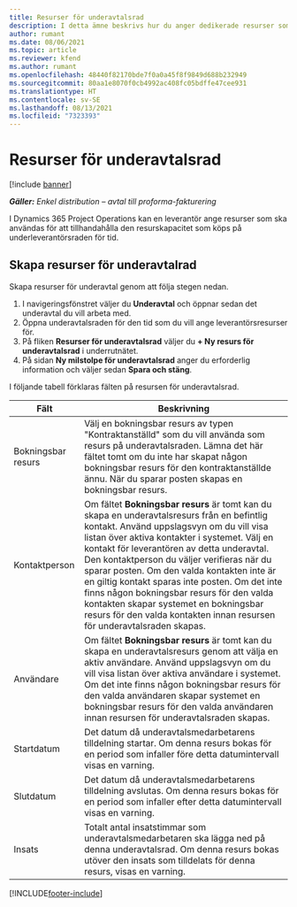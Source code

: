 ```yaml
---
title: Resurser för underavtalsrad
description: I detta ämne beskrivs hur du anger dedikerade resurser som tillhandahålls av leverantören för en viss underleverantörsrad för tid.
author: rumant
ms.date: 08/06/2021
ms.topic: article
ms.reviewer: kfend
ms.author: rumant
ms.openlocfilehash: 48440f82170bde7f0a0a45f8f9849d688b232949
ms.sourcegitcommit: 80aa1e8070f0cb4992ac408fc05bdffe47cee931
ms.translationtype: HT
ms.contentlocale: sv-SE
ms.lasthandoff: 08/13/2021
ms.locfileid: "7323393"
---
```

# <a name="subcontract-line-resources"></a>Resurser för underavtalsrad

[!include [banner](../../includes/dataverse-preview.md)]

_**Gäller:** Enkel distribution – avtal till proforma-fakturering_

I Dynamics 365 Project Operations kan en leverantör ange resurser som ska användas för att tillhandahålla den resurskapacitet som köps på underleverantörsraden för tid.

## <a name="create-subcontract-line-resources"></a>Skapa resurser för underavtalrad

Skapa resurser för underavtal genom att följa stegen nedan.

1. I navigeringsfönstret väljer du **Underavtal** och öppnar sedan det underavtal du vill arbeta med.
2. Öppna underavtalsraden för den tid som du vill ange leverantörsresurser för.
3. På fliken **Resurser för underavtalsrad** väljer du **+ Ny resurs för underavtalsrad** i underrutnätet.
4. På sidan **Ny milstolpe för underavtalsrad** anger du erforderlig information och väljer sedan **Spara och stäng**.

I följande tabell förklaras fälten på resursen för underavtalsrad.

| Fält |  Beskrivning |
| ----- | ------------ |
| Bokningsbar resurs | Välj en bokningsbar resurs av typen "Kontraktanställd" som du vill använda som resurs på underavtalsraden. Lämna det här fältet tomt om du inte har skapat någon bokningsbar resurs för den kontraktanställde ännu. När du sparar posten skapas en bokningsbar resurs.  |
| Kontaktperson | Om fältet **Bokningsbar resurs** är tomt kan du skapa en underavtalsresurs från en befintlig kontakt. Använd uppslagsvyn om du vill visa listan över aktiva kontakter i systemet. Välj en kontakt för leverantören av detta underavtal. Den kontaktperson du väljer verifieras när du sparar posten. Om den valda kontakten inte är en giltig kontakt sparas inte posten. Om det inte finns någon bokningsbar resurs för den valda kontakten skapar systemet en bokningsbar resurs för den valda kontakten innan resursen för underavtalsraden skapas. |
| Användare | Om fältet **Bokningsbar resurs** är tomt kan du skapa en underavtalsresurs genom att välja en aktiv användare. Använd uppslagsvyn om du vill visa listan över aktiva användare i systemet. Om det inte finns någon bokningsbar resurs för den valda användaren skapar systemet en bokningsbar resurs för den valda användaren innan resursen för underavtalsraden skapas. |
| Startdatum | Det datum då underavtalsmedarbetarens tilldelning startar. Om denna resurs bokas för en period som infaller före detta datumintervall visas en varning. |
| Slutdatum | Det datum då underavtalsmedarbetarens tilldelning avslutas. Om denna resurs bokas för en period som infaller efter detta datumintervall visas en varning. |
| Insats | Totalt antal insatstimmar som underavtalsmedarbetaren ska lägga ned på denna underavtalsrad. Om denna resurs bokas utöver den insats som tilldelats för denna resurs, visas en varning. |


[!INCLUDE[footer-include](../../includes/footer-banner.md)]
